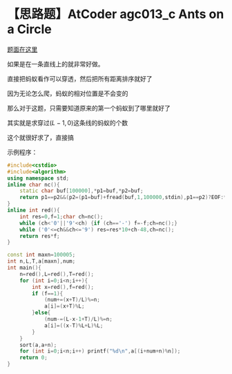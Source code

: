 # 【思路题】AtCoder agc013_c Ants on a Circle

[题面在这里](http://agc013.contest.atcoder.jp/tasks/agc013_c)



如果是在一条直线上的就非常好做。

直接把蚂蚁看作可以穿透，然后把所有距离排序就好了

因为无论怎么爬，蚂蚁的相对位置是不会变的

那么对于这题，只需要知道原来的第一个蚂蚁到了哪里就好了

其实就是求穿过$(L-1,0)$这条线的蚂蚁的个数

这个就很好求了，直接搞



示例程序：

```C++
#include<cstdio>
#include<algorithm>
using namespace std;
inline char nc(){
	static char buf[100000],*p1=buf,*p2=buf;
	return p1==p2&&(p2=(p1=buf)+fread(buf,1,100000,stdin),p1==p2)?EOF:*p1++;
}
inline int red(){
	int res=0,f=1;char ch=nc();
	while (ch<'0'||'9'<ch) {if (ch=='-') f=-f;ch=nc();}
	while ('0'<=ch&&ch<='9') res=res*10+ch-48,ch=nc();
	return res*f;
}

const int maxn=100005;
int n,L,T,a[maxn],num;
int main(){
	n=red(),L=red(),T=red();
	for (int i=0;i<n;i++){
		int x=red(),f=red();
		if (f==1){
			(num+=(x+T)/L)%=n;
			a[i]=(x+T)%L;
		}else{
			(num-=(L-x-1+T)/L)%=n;
			a[i]=((x-T)%L+L)%L;
		}
	}
	sort(a,a+n);
	for (int i=0;i<n;i++) printf("%d\n",a[(i+num+n)%n]);
	return 0;
}
```

